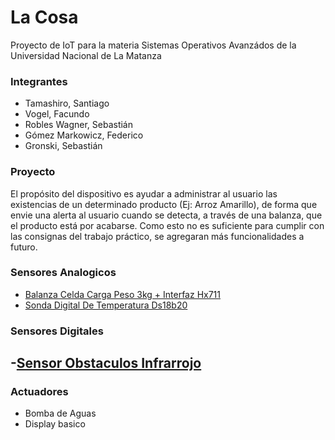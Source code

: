 # La Cosa
Proyecto de IoT para la materia Sistemas Operativos Avanzádos de la Universidad Nacional de La Matanza

### Integrantes
- Tamashiro, Santiago
- Vogel, Facundo
- Robles Wagner, Sebastián 
- Gómez Markowicz, Federico
- Gronski, Sebastián 

### Proyecto
El propósito del dispositivo es ayudar a administrar al usuario las existencias de un determinado producto (Ej: Arroz Amarillo), 
de forma que envie una alerta al usuario cuando se detecta, a través de una balanza, que el producto está por acabarse.
Como esto no es suficiente para cumplir con las consignas del trabajo práctico, se agregaran más funcionalidades a futuro.

### Sensores Analogicos
- [Balanza Celda Carga Peso 3kg + Interfaz Hx711](https:/articulo.mercadolibre.com.ar/MLA-729338265-balanza-celda-carga-peso-3kg-interfaz-hx711-arduino-ptec-_JM)
- [Sonda Digital De Temperatura Ds18b20](https:/articulo.mercadolibre.com.ar/MLA-630978192-sonda-digital-de-temperatura-ds18b20-arduino-pic-raspi-_JM)

### Sensores Digitales
-[Sensor Obstaculos Infrarrojo](https:/articulo.mercadolibre.com.ar/MLA-705882945-modulo-detector-sensor-obstaculos-infrarrojo-arduino-nubbeo-_JM)
-

### Actuadores
- Bomba de Aguas
- Display basico
